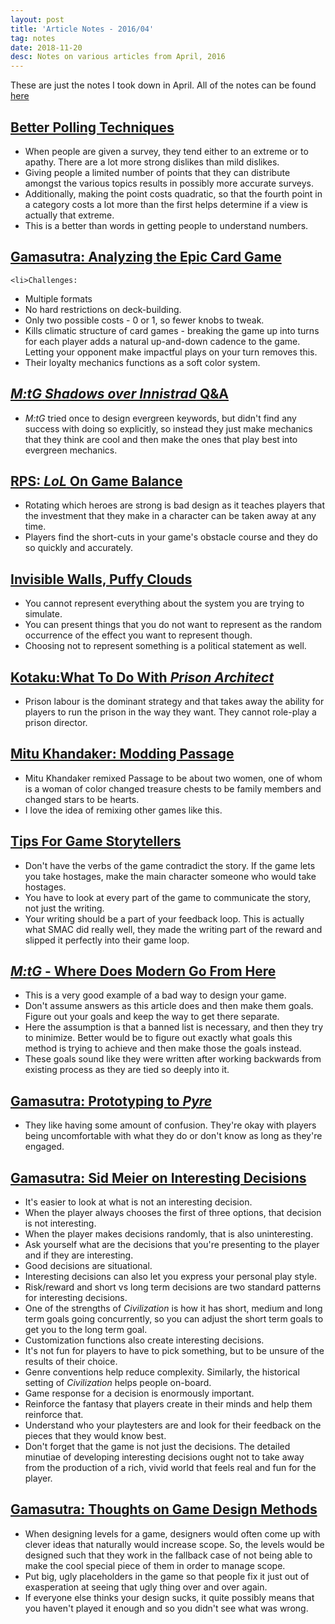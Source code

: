 ```yaml
---
layout: post
title: 'Article Notes - 2016/04'
tag: notes
date: 2018-11-20
desc: Notes on various articles from April, 2016
---
```



These are just the notes I took down in April. All of the notes can be found [here](/articleNotes)

## [Better Polling Techniques](http://fivethirtyeight.com/features/trumps-support-would-be-easier-to-explain-with-better-polling/)
- When people are given a survey, they tend either to an extreme or to apathy. There are a lot more strong dislikes than mild dislikes.
- Giving people a limited number of points that they can distribute amongst the various topics results in possibly more accurate surveys.
- Additionally, making the point costs quadratic, so that the fourth point in a category costs a lot more than the first helps determine if a view is actually that extreme.
- This is a better than words in getting people to understand numbers.
  


## [Gamasutra: Analyzing the Epic Card Game](http://gamasutra.com/blogs/DanFelder/20160330/269068/Analyzing_the_Epic_Card_Game.php)


  
    <li>Challenges:
- Multiple formats
- No hard restrictions on deck-building.
- Only two possible costs - 0 or 1, so fewer knobs to tweak.
- Kills climatic structure of card games - breaking the game up into turns for each player adds a natural up-and-down cadence to the game. Letting your opponent make impactful plays on your turn removes this.
    </li>
- Their loyalty mechanics functions as a soft color system.
  


## [*M:tG* *Shadows over Innistrad* Q&amp;A](http://magic.wizards.com/en/articles/archive/making-magic/odds-ends-shadows-over-innistrad-part-1-2016-04-11)
- *M:tG* tried once to design evergreen keywords, but didn't find any success with doing so explicitly, so instead they just make mechanics that they think are cool and then make the ones that play best into evergreen mechanics.
  


## [RPS: *LoL* On Game Balance](https://www.rockpapershotgun.com/2016/04/15/league-of-legends-greg-street-game-balance/)
- Rotating which heroes are strong is bad design as it teaches players that the investment that they make in a character can be taken away at any time.
- Players find the short-cuts in your game's obstacle course and they do so quickly and accurately.
  


## [Invisible Walls, Puffy Clouds](http://www.molleindustria.org/blog/invisible-walls-puffy-clouds/)
- You cannot represent everything about the system you are trying to simulate.
- You can present things that you do not want to represent as the random occurrence of the effect you want to represent though.
- Choosing not to represent something is a political statement as well.
  


## [Kotaku: ​What To Do With *Prison Architect*](http://kotaku.com/what-to-do-with-prison-architect-a-video-game-about-b-1505204131)
- Prison labour is the dominant strategy and that takes away the ability for players to run the prison in the way they want. They cannot role-play a prison director.
  


## [Mitu Khandaker: Modding Passage](http://mitu.nu/2016/04/22/modding-passage/)
- Mitu Khandaker remixed Passage to be about two women, one of whom is a woman of color changed treasure chests to be family members and changed stars to be hearts.
- I love the idea of remixing other games like this.
  


## [Tips For Game Storytellers](http://www.awkwardpegasus.com/tips-for-game-storytellers.html)
- Don't have the verbs of the game contradict the story. If the game lets you take hostages, make the main character someone who would take hostages.
- You have to look at every part of the game to communicate the story, not just the writing.
- Your writing should be a part of your feedback loop. This is actually what SMAC did really well, they made the writing part of the reward and slipped it perfectly into their game loop.
  


## [*M:tG* - Where Does Modern Go From Here](http://magic.wizards.com/en/events/coverage/ptsoi/where-modern-goes-from-here-2016-04-24)
- This is a very good example of a bad way to design your game.
- Don't assume answers as this article does and then make them goals. Figure out your goals and keep the way to get there separate.
- Here the assumption is that a banned list is necessary, and then they try to minimize. Better would be to figure out exactly what goals this method is trying to achieve and then make those the goals instead.
- These goals sound like they were written after working backwards from existing process as they are tied so deeply into it.
  


## [Gamasutra: Prototyping to *Pyre*](http://www.gamasutra.com/view/news/271161/How_Supergiant_Games_aggressively_prototyped_its_way_into_Pyre.php)
- They like having some amount of confusion. They're okay with players being uncomfortable with what they do or don't know as long as they're engaged.
  


## [Gamasutra: Sid Meier on Interesting Decisions](http://www.gamasutra.com/view/news/164869/gdc_2012_sid_meier_on_how_to_see_.php)
- It's easier to look at what is not an interesting decision.
- When the player always chooses the first of three options, that decision is not interesting.
- When the player makes decisions randomly, that is also uninteresting.
- Ask yourself what are the decisions that you're presenting to the player and if they are interesting.
- Good decisions are situational.
- Interesting decisions can also let you express your personal play style.
- Risk/reward and short vs long term decisions are two standard patterns for interesting decisions.
- One of the strengths of *Civilization* is how it has short, medium and long term goals going concurrently, so you can adjust the short term goals to get you to the long term goal.
- Customization functions also create interesting decisions.
- It's not fun for players to have to pick something, but to be unsure of the results of their choice.
- Genre conventions help reduce complexity. Similarly, the historical setting of *Civilization* helps people on-board.
- Game response for a decision is enormously important.
- Reinforce the fantasy that players create in their minds and help them reinforce that.
- Understand who your playtesters are and look for their feedback on the pieces that they would know best.
- Don't forget that the game is not just the decisions. The detailed minutiae of developing interesting decisions ought not to take away from the production of a rich, vivid world that feels real and fun for the player.
  


## [Gamasutra: Thoughts on Game Design Methods](http://gamasutra.com/blogs/LukaszHacura/20160421/270986/A_few_thoughts_on_game_design_methods.php)
- When designing levels for a game, designers would often come up with clever ideas that naturally would increase scope. So, the levels would be designed such that they work in the fallback case of not being able to make the cool special piece of them in order to manage scope.
- Put big, ugly placeholders in the game so that people fix it just out of exasperation at seeing that ugly thing over and over again.
- If everyone else thinks your design sucks, it quite possibly means that you haven't played it enough and so you didn't see what was wrong.
  


